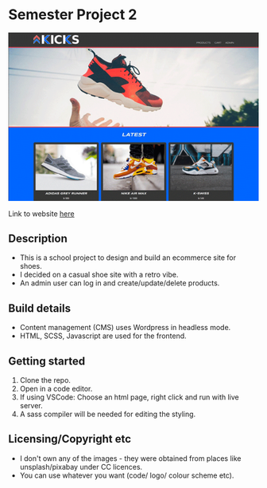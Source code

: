 # Semester Project 2

![kicks screenshot](https://github.com/Jimbo-Farmer/semester-project-2/blob/main/screenshot-kicks.png)

Link to website [here](https://xenodochial-kalam-d8db6c.netlify.app/index.html)

## Description

- This is a school project to design and build an ecommerce site for shoes. 
- I decided on a casual shoe site with a retro vibe. 
- An admin user can log in and create/update/delete products. 

## Build details

- Content management (CMS) uses Wordpress in headless mode.
- HTML, SCSS, Javascript are used for the frontend. 

## Getting started

1. Clone the repo.
2. Open in a code editor.
3. If using VSCode: Choose an html page, right click and run with live server.
4. A sass compiler will be needed for editing the styling.  

## Licensing/Copyright etc

- I don't own any of the images - they were obtained from places like unsplash/pixabay under CC licences.
- You can use whatever you want (code/ logo/ colour scheme etc).

